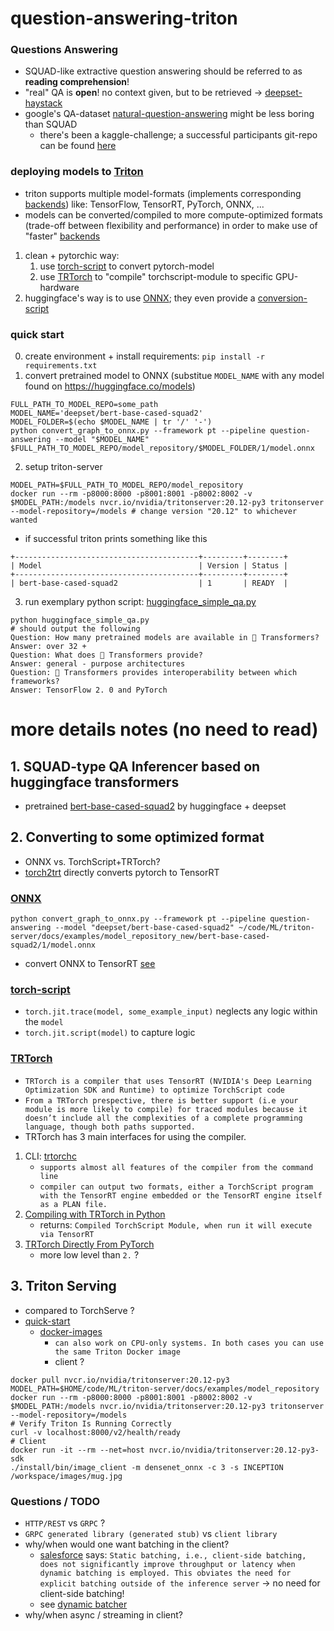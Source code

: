 # question-answering-triton
### Questions Answering
* SQUAD-like extractive question answering should be referred to as __reading comprehension__!
* "real" QA is __open__! no context given, but to be retrieved -> [deepset-haystack](https://github.com/deepset-ai/haystack)
* google's QA-dataset [natural-question-answering](https://www.kaggle.com/c/tensorflow2-question-answering/overview) might be less boring than SQUAD
    * there's been a kaggle-challenge; a successful participants git-repo can be found [here](https://github.com/see--/natural-question-answering)


### deploying models to [Triton](https://developer.nvidia.com/nvidia-triton-inference-server)
* triton supports multiple model-formats (implements corresponding [backends](https://github.com/triton-inference-server/backend/blob/main/README.md#backends)) like: TensorFlow, TensorRT, PyTorch, ONNX, ...
* models can be converted/compiled to more compute-optimized formats (trade-off between flexibility and performance) in order to make use of "faster" [backends](https://github.com/triton-inference-server/backend/blob/main/README.md#backends)
  
1. clean + pytorchic way:
    1. use [torch-script](https://pytorch.org/docs/stable/jit.html) to convert pytorch-model 
    2. use [TRTorch](https://github.com/NVIDIA/TRTorch) to "compile" torchscript-module to specific GPU-hardware
2. huggingface's way is to use [ONNX](https://huggingface.co/transformers/serialization.html); they even provide a [conversion-script](https://github.com/huggingface/transformers/blob/master/src/transformers/convert_graph_to_onnx.py)

### quick start
0. create environment + install requirements: `pip install -r requirements.txt`
1. convert pretrained model to ONNX (substitue `MODEL_NAME` with any model found on https://huggingface.co/models)
```shell
FULL_PATH_TO_MODEL_REPO=some_path
MODEL_NAME='deepset/bert-base-cased-squad2'
MODEL_FOLDER=$(echo $MODEL_NAME | tr '/' '-')
python convert_graph_to_onnx.py --framework pt --pipeline question-answering --model "$MODEL_NAME" $FULL_PATH_TO_MODEL_REPO/model_repository/$MODEL_FOLDER/1/model.onnx
```
2. setup triton-server
```shell
MODEL_PATH=$FULL_PATH_TO_MODEL_REPO/model_repository
docker run --rm -p8000:8000 -p8001:8001 -p8002:8002 -v $MODEL_PATH:/models nvcr.io/nvidia/tritonserver:20.12-py3 tritonserver --model-repository=/models # change version "20.12" to whichever wanted
```
* if successful triton prints something like this 
```shell
+-----------------------------------------+---------+--------+
| Model                                   | Version | Status |
+-----------------------------------------+---------+--------+
| bert-base-cased-squad2                  | 1       | READY  |
```
3. run exemplary python script: [huggingface_simple_qa.py](huggingface_simple_qa.py)
```shell
python huggingface_simple_qa.py
# should output the following
Question: How many pretrained models are available in 🤗 Transformers?
Answer: over 32 +
Question: What does 🤗 Transformers provide?
Answer: general - purpose architectures
Question: 🤗 Transformers provides interoperability between which frameworks?
Answer: TensorFlow 2. 0 and PyTorch

```

# more details notes (no need to read)
## 1. SQUAD-type QA Inferencer based on huggingface transformers
* pretrained [bert-base-cased-squad2](https://huggingface.co/deepset/bert-base-cased-squad2) by huggingface + deepset
## 2. Converting to some optimized format
* ONNX vs. TorchScript+TRTorch? 
* [torch2trt](https://github.com/NVIDIA-AI-IOT/torch2trt) directly converts pytorch to TensorRT

### [ONNX](https://huggingface.co/transformers/serialization.html)
```shell
python convert_graph_to_onnx.py --framework pt --pipeline question-answering --model "deepset/bert-base-cased-squad2" ~/code/ML/triton-server/docs/examples/model_repository_new/bert-base-cased-squad2/1/model.onnx
```
* convert ONNX to TensorRT [see](https://github.com/onnx/onnx-tensorrt)

### [torch-script](https://pytorch.org/docs/stable/jit.html)
* `torch.jit.trace(model, some_example_input)` neglects any logic within the `model`
* `torch.jit.script(model)` to capture logic
### [TRTorch](https://github.com/NVIDIA/TRTorch)
* `TRTorch is a compiler that uses TensorRT (NVIDIA's Deep Learning Optimization SDK and Runtime) to optimize TorchScript code`
* `From a TRTorch prespective, there is better support (i.e your module is more likely to compile) for traced modules because it doesn’t include all the complexities of a complete programming language, though both paths supported. `
* TRTorch has 3 main interfaces for using the compiler.
1. CLI: [trtorchc](https://nvidia.github.io/TRTorch/tutorials/trtorchc.html)
    * `supports almost all features of the compiler from the command line`
    * `compiler can output two formats, either a TorchScript program with the TensorRT engine embedded or the TensorRT engine itself as a PLAN file.`    
2. [Compiling with TRTorch in Python](https://nvidia.github.io/TRTorch/py_api/trtorch.html)
   * returns: `Compiled TorchScript Module, when run it will execute via TensorRT`
3. [TRTorch Directly From PyTorch](https://nvidia.github.io/TRTorch/tutorials/use_from_pytorch.html)
    * more low level than `2.` ?
        

## 3. Triton Serving
* compared to TorchServe ? 
* [quick-start](https://github.com/triton-inference-server/server/blob/r20.12/docs/quickstart.md)
    * [docker-images](https://ngc.nvidia.com/catalog/containers/nvidia:tritonserver)
        * `can also work on CPU-only systems. In both cases you can use the same Triton Docker image`
        * client ? 
```shell
docker pull nvcr.io/nvidia/tritonserver:20.12-py3
MODEL_PATH=$HOME/code/ML/triton-server/docs/examples/model_repository
docker run --rm -p8000:8000 -p8001:8001 -p8002:8002 -v $MODEL_PATH:/models nvcr.io/nvidia/tritonserver:20.12-py3 tritonserver --model-repository=/models
# Verify Triton Is Running Correctly
curl -v localhost:8000/v2/health/ready
# Client
docker run -it --rm --net=host nvcr.io/nvidia/tritonserver:20.12-py3-sdk
./install/bin/image_client -m densenet_onnx -c 3 -s INCEPTION /workspace/images/mug.jpg
```
### Questions / TODO
* `HTTP/REST` vs `GRPC` ? 
* `GRPC generated library (generated stub)` vs `client library`
* why/when would one want batching in the client?
    * [salesforce](https://blog.einstein.ai/benchmarking-tensorrt-inference-server/) says: 
        `Static batching, i.e., client-side batching, does not significantly improve throughput or latency when dynamic batching is employed. This obviates the need for explicit batching outside of the inference server` -> no need for client-side batching!
    * see [dynamic batcher](https://github.com/triton-inference-server/server/blob/r20.12/docs/model_configuration.md#dynamic-batcher)
* why/when async / streaming in client?